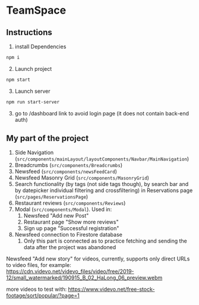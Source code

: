 # TeamSpace

## Instructions

1. install Dependencies
```bash
npm i
```
2. Launch project 
```bash
npm start
```
3. Launch server
```bash
npm run start-server
```

3. go to /dashboard link to avoid login page (it does not contain back-end auth)

## My part of the project

1. Side Navigation (`src/components/mainLayout/layoutComponents/Navbar/MainNavigation`)
2. Breadcrumbs (`src/components/Breadcrumbs`)
3. Newsfeed (`src/components/newsFeedCard`)
4. Newsfeed Masonry Grid (`src/components/MasonryGrid`)
5. Search functionality (by tags (not side tags though), by search bar and by datepicker individual filtering and crossfiltering) in Reservations page (`src/pages/ReservationsPage`)
6. Restaurant reviews (`src/components/Reviews`)
7. Modal (`src/components/Modal`). Used in:
      1. Newsfeed "Add new Post"
      2. Restaurant page "Show more reviews"
      3. Sign up page "Successful registration"
8. Newsfeed connection to Firestore database
      1. Only this part is connected as to practice fetching and sending the data after the project was abandoned
      
Newsfeed "Add new story" for videos, currently, supports only direct URLs to video files, for example: https://cdn.videvo.net/videvo_files/video/free/2019-12/small_watermarked/190915_B_02_HaLong_06_preview.webm

more videos to test with: https://www.videvo.net/free-stock-footage/sort/popular/?page=1
